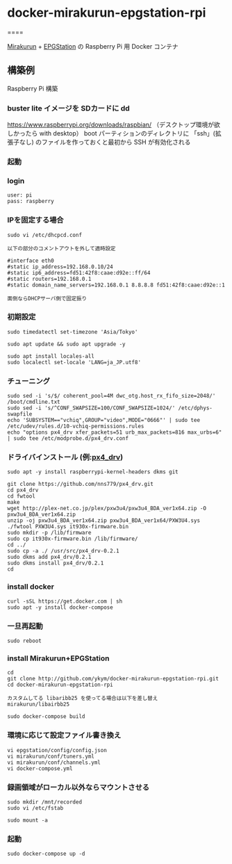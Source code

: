 # docker-mirakurun-epgstation-rpi
====

[Mirakurun](https://github.com/Chinachu/Mirakurun) + [EPGStation](https://github.com/l3tnun/EPGStation) の Raspberry Pi 用 Docker コンテナ

## 構築例

Raspberry Pi 構築

### buster lite イメージを SDカードに dd
https://www.raspberrypi.org/downloads/raspbian/
（デスクトップ環境が欲しかったら with desktop）
boot パーティションのディレクトリに 「ssh」(拡張子なし) のファイルを作っておくと最初から SSH が有効化される

### 起動

### login
```
user: pi
pass: raspberry
```

### IPを固定する場合
```
sudo vi /etc/dhcpcd.conf

以下の部分のコメントアウトを外して適時設定

#interface eth0
#static ip_address=192.168.0.10/24
#static ip6_address=fd51:42f8:caae:d92e::ff/64
#static routers=192.168.0.1
#static domain_name_servers=192.168.0.1 8.8.8.8 fd51:42f8:caae:d92e::1

面倒ならDHCPサーバ側で固定振り
```

### 初期設定
```
sudo timedatectl set-timezone 'Asia/Tokyo'

sudo apt update && sudo apt upgrade -y

sudo apt install locales-all
sudo localectl set-locale 'LANG=ja_JP.utf8'
```
### チューニング
```
sudo sed -i 's/$/ coherent_pool=4M dwc_otg.host_rx_fifo_size=2048/' /boot/cmdline.txt
sudo sed -i 's/^CONF_SWAPSIZE=100/CONF_SWAPSIZE=1024/' /etc/dphys-swapfile
echo 'SUBSYSTEM=="vchiq",GROUP="video",MODE="0666"' | sudo tee /etc/udev/rules.d/10-vchiq-permissions.rules
echo "options px4_drv xfer_packets=51 urb_max_packets=816 max_urbs=6" | sudo tee /etc/modprobe.d/px4_drv.conf
```

### ドライバインストール (例:[px4_drv](https://github.com/nns779/px4_drv))
```
sudo apt -y install raspberrypi-kernel-headers dkms git

git clone https://github.com/nns779/px4_drv.git
cd px4_drv
cd fwtool
make
wget http://plex-net.co.jp/plex/pxw3u4/pxw3u4_BDA_ver1x64.zip -O pxw3u4_BDA_ver1x64.zip
unzip -oj pxw3u4_BDA_ver1x64.zip pxw3u4_BDA_ver1x64/PXW3U4.sys
./fwtool PXW3U4.sys it930x-firmware.bin
sudo mkdir -p /lib/firmware
sudo cp it930x-firmware.bin /lib/firmware/
cd ../
sudo cp -a ./ /usr/src/px4_drv-0.2.1
sudo dkms add px4_drv/0.2.1
sudo dkms install px4_drv/0.2.1
cd
```

### install docker
```
curl -sSL https://get.docker.com | sh
sudo apt -y install docker-compose
```

### 一旦再起動
```
sudo reboot
```

### install Mirakurun+EPGStation
```
cd
git clone http://github.com/ykym/docker-mirakurun-epgstation-rpi.git
cd docker-mirakurun-epgstation-rpi

カスタムしてる libaribb25 を使ってる場合は以下を差し替え
mirakurun/libairbb25

sudo docker-compose build
```

### 環境に応じて設定ファイル書き換え
```
vi epgstation/config/config.json
vi mirakurun/conf/tuners.yml
vi mirakurun/conf/channels.yml
vi docker-compose.yml
```

### 録画領域がローカル以外ならマウントさせる
```
sudo mkdir /mnt/recorded
sudo vi /etc/fstab

sudo mount -a
```

### 起動
```
sudo docker-compose up -d
```
